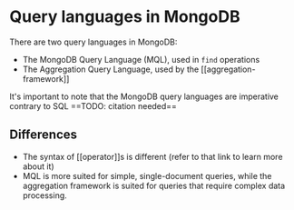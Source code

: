 # Query languages in MongoDB
There are two query languages in MongoDB:

* The MongoDB Query Language (MQL), used in `find` operations
* The Aggregation Query Language, used by the [[aggregation-framework]]

It's important to note that the MongoDB query languages are imperative contrary to SQL ==TODO: citation needed==

## Differences
* The syntax of [[operator]]s is different (refer to that link to learn more about it)
* MQL is more suited for simple, single-document queries, while the aggregation framework is suited for queries that require complex data processing.
